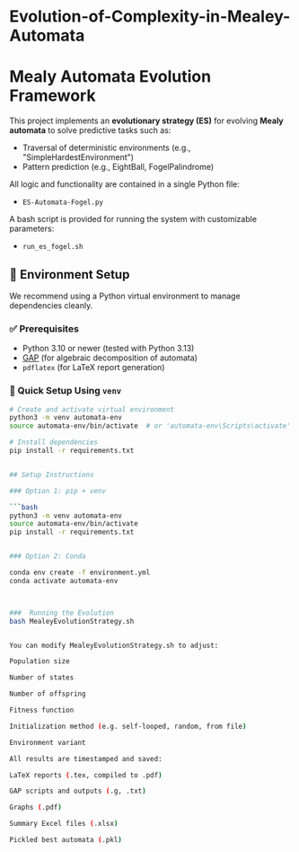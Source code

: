 # Evolution-of-Complexity-in-Mealey-Automata

# Mealy Automata Evolution Framework

This project implements an **evolutionary strategy (ES)** for evolving **Mealy automata** to solve predictive tasks such as:
- Traversal of deterministic environments (e.g., "SimpleHardestEnvironment")
- Pattern prediction (e.g., EightBall, FogelPalindrome)

All logic and functionality are contained in a single Python file:
- `ES-Automata-Fogel.py`

A bash script is provided for running the system with customizable parameters:
- `run_es_fogel.sh`

## 🔧 Environment Setup

We recommend using a Python virtual environment to manage dependencies cleanly.

### ✅ Prerequisites
- Python 3.10 or newer (tested with Python 3.13)
- [GAP](https://www.gap-system.org/) (for algebraic decomposition of automata)
- `pdflatex` (for LaTeX report generation)

### 🧪 Quick Setup Using `venv`

```bash
# Create and activate virtual environment
python3 -m venv automata-env
source automata-env/bin/activate  # or 'automata-env\Scripts\activate' on Windows

# Install dependencies
pip install -r requirements.txt


## Setup Instructions

### Option 1: pip + venv

```bash
python3 -m venv automata-env
source automata-env/bin/activate
pip install -r requirements.txt


### Option 2: Conda

conda env create -f environment.yml
conda activate automata-env



###  Running the Evolution
bash MealeyEvolutionStrategy.sh


You can modify MealeyEvolutionStrategy.sh to adjust:

Population size

Number of states

Number of offspring

Fitness function

Initialization method (e.g. self-looped, random, from file)

Environment variant

All results are timestamped and saved:

LaTeX reports (.tex, compiled to .pdf)

GAP scripts and outputs (.g, .txt)

Graphs (.pdf)

Summary Excel files (.xlsx)

Pickled best automata (.pkl)

